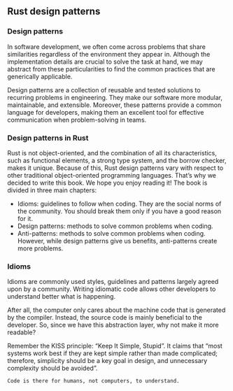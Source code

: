 ## Rust design patterns

### Design patterns
In software development, we often come across problems that share similarities regardless of the environment they appear in. Although the implementation details are crucial to solve the task at hand, we may abstract from these particularities to find the common practices that are generically applicable.

Design patterns are a collection of reusable and tested solutions to recurring problems in engineering. They make our software more modular, maintainable, and extensible. Moreover, these patterns provide a common language for developers, making them an excellent tool for effective communication when problem-solving in teams.

### Design patterns in Rust
Rust is not object-oriented, and the combination of all its characteristics, such as functional elements, a strong type system, and the borrow checker, makes it unique. Because of this, Rust design patterns vary with respect to other traditional object-oriented programming languages. That’s why we decided to write this book. We hope you enjoy reading it! The book is divided in three main chapters:

*   Idioms: guidelines to follow when coding. They are the social norms of the community. You should break them only if you have a good reason for it.
*   Design patterns: methods to solve common problems when coding.
*   Anti-patterns: methods to solve common problems when coding. However, while design patterns give us benefits, anti-patterns create more problems.

### Idioms
Idioms are commonly used styles, guidelines and patterns largely agreed upon by a community. Writing idiomatic code allows other developers to understand better what is happening.

After all, the computer only cares about the machine code that is generated by the compiler. Instead, the source code is mainly beneficial to the developer. So, since we have this abstraction layer, why not make it more readable?

Remember the KISS principle: “Keep It Simple, Stupid”. It claims that “most systems work best if they are kept simple rather than made complicated; therefore, simplicity should be a key goal in design, and unnecessary complexity should be avoided”.


    Code is there for humans, not computers, to understand.
